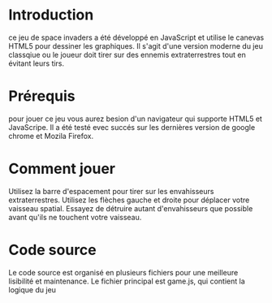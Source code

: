 # Introduction
ce jeu de space invaders a été développé en JavaScript et utilise le canevas HTML5 pour dessiner les graphiques. Il s'agit d'une version moderne du jeu classqiue ou le joueur doit tirer sur des ennemis extraterrestres tout en évitant leurs tirs.

# Prérequis


pour jouer ce jeu vous aurez besion d'un navigateur qui supporte HTML5 et JavaScripe. Il a été testé evec succés sur les dernières version de google chrome et Mozila Firefox.

# Comment jouer 
Utilisez la barre d'espacement pour tirer sur les envahisseurs extraterrestres. Utilisez les flèches gauche et droite pour déplacer votre vaisseau spatial. Essayez de détruire autant d'envahisseurs que possible avant qu'ils ne touchent votre vaisseau.

# Code source 

Le code source est organisé en plusieurs fichiers pour une meilleure lisibilité et maintenance. Le fichier principal est game.js, qui contient la logique du jeu
